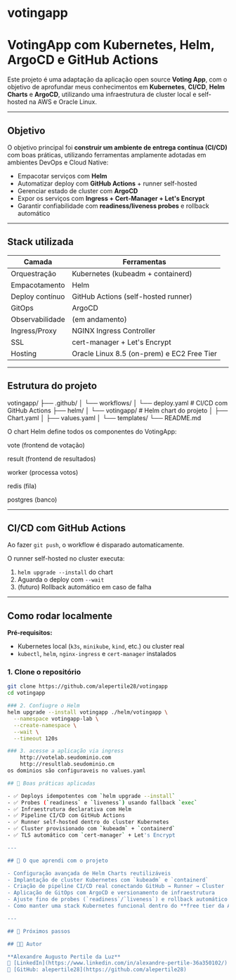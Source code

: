 # votingapp
#  VotingApp com Kubernetes, Helm, ArgoCD e GitHub Actions

Este projeto é uma adaptação da aplicação open source **Voting App**, com o objetivo de aprofundar meus conhecimentos em **Kubernetes**, **CI/CD**, **Helm Charts** e **ArgoCD**, utilizando uma infraestrutura de cluster local e self-hosted na AWS e Oracle Linux.

---

##  Objetivo

O objetivo principal foi **construir um ambiente de entrega contínua (CI/CD)** com boas práticas, utilizando ferramentas amplamente adotadas em ambientes DevOps e Cloud Native:

-  Empacotar serviços com **Helm**
-  Automatizar deploy com **GitHub Actions** + runner self-hosted
-  Gerenciar estado de cluster com **ArgoCD**
-  Expor os serviços com **Ingress + Cert-Manager + Let's Encrypt**
-  Garantir confiabilidade com **readiness/liveness probes** e rollback automático

---

## Stack utilizada

| Camada           | Ferramentas                                  |
|------------------|----------------------------------------------|
| Orquestração     | Kubernetes (kubeadm + containerd)            |
| Empacotamento    | Helm                                          |
| Deploy contínuo  | GitHub Actions (self-hosted runner)          |
| GitOps           | ArgoCD                                       |
| Observabilidade  | (em andamento)                               |
| Ingress/Proxy    | NGINX Ingress Controller                     |
| SSL              | cert-manager + Let's Encrypt                 |
| Hosting          | Oracle Linux 8.5 (on-prem) e EC2 Free Tier   |

---

##  Estrutura do projeto


votingapp/
├── .github/
│   └── workflows/
│       └── deploy.yaml         # CI/CD com GitHub Actions
├── helm/
│   └── votingapp/              # Helm chart do projeto
│       ├── Chart.yaml
│       ├── values.yaml
│       └── templates/
└── README.md

O chart Helm define todos os componentes do VotingApp:

vote (frontend de votação)

result (frontend de resultados)

worker (processa votos)

redis (fila)

postgres (banco)

---

##  CI/CD com GitHub Actions

Ao fazer `git push`, o workflow é disparado automaticamente.

O runner self-hosted no cluster executa:

1. `helm upgrade --install` do chart
2. Aguarda o deploy com `--wait`
3. (futuro) Rollback automático em caso de falha

---

##  Como rodar localmente

**Pré-requisitos:**

- Kubernetes local (`k3s`, `minikube`, `kind`, etc.) ou cluster real
- `kubectl`, `helm`, `nginx-ingress` e `cert-manager` instalados

### 1. Clone o repositório

```bash
git clone https://github.com/alepertile28/votingapp
cd votingapp

### 2. Confiugre o Helm
helm upgrade --install votingapp ./helm/votingapp \
  --namespace votingapp-lab \
  --create-namespace \
  --wait \
  --timeout 120s

### 3. acesse a aplicação via ingress
    http://votelab.seudominio.com
    http://resultlab.seudominio.cm
os dominios são configuraveis no values.yaml

## 🧪 Boas práticas aplicadas

- ✅ Deploys idempotentes com `helm upgrade --install`
- ✅ Probes (`readiness` e `liveness`) usando fallback `exec`
- ✅ Infraestrutura declarativa com Helm
- ✅ Pipeline CI/CD com GitHub Actions
- ✅ Runner self-hosted dentro do cluster Kubernetes
- ✅ Cluster provisionado com `kubeadm` + `containerd`
- ✅ TLS automático com `cert-manager` + Let's Encrypt

---

## 🧠 O que aprendi com o projeto

- Configuração avançada de Helm Charts reutilizáveis
- Implantação de cluster Kubernetes com `kubeadm` e `containerd`
- Criação de pipeline CI/CD real conectando GitHub → Runner → Cluster
- Aplicação de GitOps com ArgoCD e versionamento de infraestrutura
- Ajuste fino de probes (`readiness`/`liveness`) e rollback automático
- Como manter uma stack Kubernetes funcional dentro do **free tier da AWS**

---

## 📌 Próximos passos

## 👨‍💻 Autor

**Alexandre Augusto Pertile da Luz**  
🔗 [LinkedIn](https://www.linkedin.com/in/alexandre-pertile-36a350102/)  
🐙 [GitHub: alepertile28](https://github.com/alepertile28)